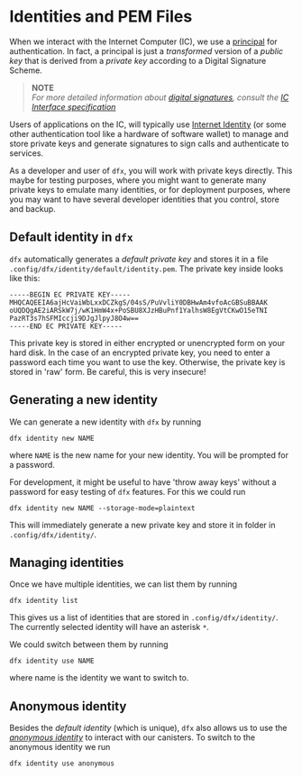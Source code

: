 # Identities and PEM Files

When we interact with the Internet Computer (IC), we use a [principal](/internet-computer-programming-concepts/principals-and-authentication.html) for authentication. In fact, a principal is just a _transformed_ version of a _public key_ that is derived from a _private key_ according to a Digital Signature Scheme.

> **NOTE**  
> _For more detailed information about [digital signatures](https://internetcomputer.org/docs/current/references/ic-interface-spec#ecdsa), consult the [IC Interface specification](https://internetcomputer.org/docs/current/references/ic-interface-spec)_

Users of applications on the IC, will typically use [Internet Identity](https://identity.ic0.app/about) (or some other authentication tool like a hardware of software wallet) to manage and store private keys and generate signatures to sign calls and authenticate to services.

As a developer and user of `dfx`, you will work with private keys directly. This maybe for testing purposes, where you might want to generate many private keys to emulate many identities, or for deployment purposes, where you may want to have several developer identities that you control, store and backup.

## Default identity in `dfx`

`dfx` automatically generates a _default private key_ and stores it in a file `.config/dfx/identity/default/identity.pem`. The private key inside looks like this:

```
-----BEGIN EC PRIVATE KEY-----
MHQCAQEEIA6ajHcVaiWbLxxDCZkgS/04sS/PuVvliY0DBHwAm4vfoAcGBSuBBAAK
oUQDQgAE2iARSkW7j/wK1HmW4x+PoSBU8XJzHBuPnf1YalhsW8EgVtCKwO15eTNI
PazRT3s7hSFMIccji9DJgJlpyJ8O4w==
-----END EC PRIVATE KEY-----
```

This private key is stored in either encrypted or unencrypted form on your hard disk. In the case of an encrypted private key, you need to enter a password each time you want to use the key. Otherwise, the private key is stored in 'raw' form. Be careful, this is very insecure!

## Generating a new identity

We can generate a new identity with `dfx` by running

```
dfx identity new NAME
```

where `NAME` is the new name for your new identity. You will be prompted for a password.

For development, it might be useful to have 'throw away keys' without a password for easy testing of `dfx` features. For this we could run

```
dfx identity new NAME --storage-mode=plaintext
```

This will immediately generate a new private key and store it in folder in `.config/dfx/identity/`.

## Managing identities

Once we have multiple identities, we can list them by running

```
dfx identity list
```

This gives us a list of identities that are stored in `.config/dfx/identity/`. The currently selected identity will have an asterisk `*`.

We could switch between them by running

```
dfx identity use NAME
```

where name is the identity we want to switch to.

## Anonymous identity

Besides the _default identity_ (which is unique), `dfx` also allows us to use the [_anonymous identity_](/internet-computer-programming-concepts/principals-and-authentication.html#anonymous-principal) to interact with our canisters. To switch to the anonymous identity we run

```
dfx identity use anonymous
```
